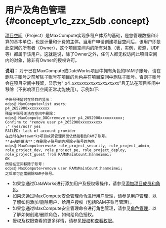# 用户及角色管理 {#concept_v1c_zzx_5db .concept}

[项目空间](../../../../intl.zh-CN/产品简介/基本概念/项目空间.md)（Project）是MaxCompute实现多租户体系的基础，是您管理数据和计算的基本单位，也是计量和计费的主体。当用户申请创建项目空间后，该用户即是此空间的所有者（Owner），这个项目空间内的所有对象（表，实例，资源，UDF等）都属于该用户。这就是说，除了Owner之外，任何人都无权访问此项目空间内的对象，除非有Owner的授权许可。

**说明：** 对于已在MaxCompute或DateWorks项目中拥有角色的RAM子账号，请在删除子账号之前解除子账号在项目的角色并在项目空间中删除子账号。否则子账号会在项目空间中残留，显示为“ p4\_*xxxxxxxxxxxxxxxxxxxx*”且无法在项目空间中移除（不影响项目空间正常功能使用）。示例如下:

```
子账号残留时在项目的显示：
odps@ MaxCompute>list users;
p4_2652900xxxxxxxxxx
残留子账号无法在空间中删除：
odps@ MaxCompute_DOC>remove user p4_2652900xxxxxxxxxx;
Confirm to "remove user p4_2652900xxxxxxxxxx
;" (yes/no)? yes
FAILED: lack of account provider
在此时在Dataworks项目成员管理页面依然能看到RAM子账号。
**正确的做法**：在删除子账号前先解除子账号的角色
odps@ MaxCompute>revoke role_project_security, role_project_admin, role_project_dev, role_project_pe, role_project_deploy, role_project_guest from RAM$MainCount:hanmeimei;
OK
然后在空间移除子账号：
odps@ MaxCompute>remove user RAM$MainCount:hanmeimei;
之后即可正常删除RAM子账号。

```

-   如果您通过DataWorks进行添加用户及授权等操作，请参见[添加项目成员和角色](https://www.alibabacloud.com/help/doc-detail/58185.html)。
-   如果您通过MaxCompute安全管理命令进行用户管理，请参见[用户管理](../../../../intl.zh-CN/用户指南/安全指南/用户管理.md)，以了解如何添加/删除用户、给用户授权（包括RAM子账号管理）。
-   如果您通过MaxCompute安全管理命令进行角色管理，请参见[角色管理](../../../../intl.zh-CN/用户指南/安全指南/角色管理.md)，以了解如何创建/删除角色，如何给角色授权。
-   授权及权限查看的更多详情，请参见[授权](../../../../intl.zh-CN/用户指南/安全指南/授权.md)和[查看权限](../../../../intl.zh-CN/用户指南/安全指南/权限查看.md)。


